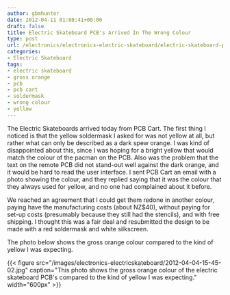 ```yaml
---
author: gbmhunter
date: 2012-04-11 01:08:41+00:00
draft: false
title: Electric Skateboard PCB's Arrived In The Wrong Colour
type: post
url: /electronics/electronics-electric-skateboard/electric-skateboard-pcbs-arrived-in-the-wrong-colour
categories:
- Electric Skateboard
tags:
- electric skateboard
- gross orange
- pcb
- pcb cart
- soldermask
- wrong colour
- yellow
---
```


The Electric Skateboards arrived today from PCB Cart. The first thing I noticed is that the yellow soldermask I asked for was not yellow at all, but rather what can only be described as a dark spew orange. I was kind of disappointed about this, since I was hoping for a bright yellow that would match the colour of the pacman on the PCB. Also was the problem that the text on the remote PCB did not stand-out well against the dark orange, and it would be hard to read the user interface. I sent PCB Cart an email with a photo showing the colour, and they replied saying that it was the colour that they always used for yellow, and no one had complained about it before.

We reached an agreement that I could get them redone in another colour, paying have the manufacturing costs (about NZ$40), without paying for set-up costs (presumably because they still had the stencils), and with free shipping. I thought this was a fair deal and resubmitted the design to be made with a red soldermask and white silkscreen.

The photo below shows the gross orange colour compared to the kind of yellow I was expecting.

{{< figure src="/images/electronics-electricskateboard/2012-04-04-15-45-02.jpg" caption="This photo shows the gross orange colour of the electric skateboard PCB's compared to the kind of yellow I was expecting."  width="600px" >}}